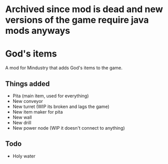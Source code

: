 # Archived since mod is dead and new versions of the game require java mods anyways
# God's items
A mod for Mindustry that adds God's items to the game.
## Things added
- Pita (main item, used for everything)
- New conveyor
- New turret (WIP its broken and lags the game)
- New item maker for pita
- New wall
- New drill
- New power node (WIP it doesn't connect to anything)
## Todo
- Holy water
